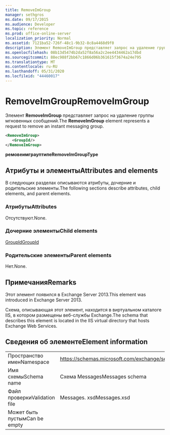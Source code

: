 ```yaml
---
title: RemoveImGroup
manager: sethgros
ms.date: 09/17/2015
ms.audience: Developer
ms.topic: reference
ms.prod: office-online-server
localization_priority: Normal
ms.assetid: 7121ba52-726f-48c1-9b32-8c8a4468d9f0
description: Элемент RemoveImGroup представляет запрос на удаление группы мгновенных сообщений.
ms.openlocfilehash: 08b13d5474b2da52f8a56a2c2ee4434462a17dbd
ms.sourcegitcommit: 88ec988f2bb67c1866d06b361615f3674a24e795
ms.translationtype: MT
ms.contentlocale: ru-RU
ms.lasthandoff: 05/31/2020
ms.locfileid: "44460017"
---
```

# <a name="removeimgroup"></a><span data-ttu-id="be742-103">RemoveImGroup</span><span class="sxs-lookup"><span data-stu-id="be742-103">RemoveImGroup</span></span>

<span data-ttu-id="be742-104">Элемент **RemoveImGroup** представляет запрос на удаление группы мгновенных сообщений.</span><span class="sxs-lookup"><span data-stu-id="be742-104">The **RemoveImGroup** element represents a request to remove an instant messaging group.</span></span> 
  
```XML
<RemoveImGroup>
   <GroupId/>
</RemoveImGroup>
```

 <span data-ttu-id="be742-105">**ремовеимграуптипе**</span><span class="sxs-lookup"><span data-stu-id="be742-105">**RemoveImGroupType**</span></span>
## <a name="attributes-and-elements"></a><span data-ttu-id="be742-106">Атрибуты и элементы</span><span class="sxs-lookup"><span data-stu-id="be742-106">Attributes and elements</span></span>

<span data-ttu-id="be742-107">В следующих разделах описываются атрибуты, дочерние и родительские элементы.</span><span class="sxs-lookup"><span data-stu-id="be742-107">The following sections describe attributes, child elements, and parent elements.</span></span>
  
### <a name="attributes"></a><span data-ttu-id="be742-108">Атрибуты</span><span class="sxs-lookup"><span data-stu-id="be742-108">Attributes</span></span>

<span data-ttu-id="be742-109">Отсутствуют.</span><span class="sxs-lookup"><span data-stu-id="be742-109">None.</span></span>
  
### <a name="child-elements"></a><span data-ttu-id="be742-110">Дочерние элементы</span><span class="sxs-lookup"><span data-stu-id="be742-110">Child elements</span></span>

[<span data-ttu-id="be742-111">GroupId</span><span class="sxs-lookup"><span data-stu-id="be742-111">GroupId</span></span>](groupid.md)
  
### <a name="parent-elements"></a><span data-ttu-id="be742-112">Родительские элементы</span><span class="sxs-lookup"><span data-stu-id="be742-112">Parent elements</span></span>

<span data-ttu-id="be742-113">Нет.</span><span class="sxs-lookup"><span data-stu-id="be742-113">None.</span></span>
  
## <a name="remarks"></a><span data-ttu-id="be742-114">Примечания</span><span class="sxs-lookup"><span data-stu-id="be742-114">Remarks</span></span>

<span data-ttu-id="be742-115">Этот элемент появился в Exchange Server 2013.</span><span class="sxs-lookup"><span data-stu-id="be742-115">This element was introduced in Exchange Server 2013.</span></span>
  
<span data-ttu-id="be742-116">Схема, описывающая этот элемент, находится в виртуальном каталоге IIS, в котором размещены веб-службы Exchange.</span><span class="sxs-lookup"><span data-stu-id="be742-116">The schema that describes this element is located in the IIS virtual directory that hosts Exchange Web Services.</span></span>
  
## <a name="element-information"></a><span data-ttu-id="be742-117">Сведения об элементе</span><span class="sxs-lookup"><span data-stu-id="be742-117">Element information</span></span>

|||
|:-----|:-----|
|<span data-ttu-id="be742-118">Пространство имен</span><span class="sxs-lookup"><span data-stu-id="be742-118">Namespace</span></span>  <br/> |https://schemas.microsoft.com/exchange/services/2006/messages  <br/> |
|<span data-ttu-id="be742-119">Имя схемы</span><span class="sxs-lookup"><span data-stu-id="be742-119">Schema name</span></span>  <br/> |<span data-ttu-id="be742-120">Схема Messages</span><span class="sxs-lookup"><span data-stu-id="be742-120">Messages schema</span></span>  <br/> |
|<span data-ttu-id="be742-121">Файл проверки</span><span class="sxs-lookup"><span data-stu-id="be742-121">Validation file</span></span>  <br/> |<span data-ttu-id="be742-122">Messages. xsd</span><span class="sxs-lookup"><span data-stu-id="be742-122">Messages.xsd</span></span>  <br/> |
|<span data-ttu-id="be742-123">Может быть пустым</span><span class="sxs-lookup"><span data-stu-id="be742-123">Can be empty</span></span>  <br/> ||
   

